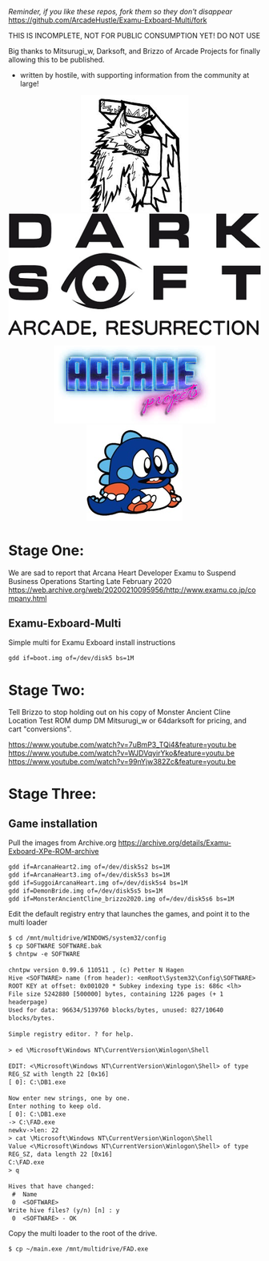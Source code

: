 *Reminder, if you like these repos, fork them so they don't disappear*<br> 
https://github.com/ArcadeHustle/Examu-Exboard-Multi/fork

THIS IS INCOMPLETE, NOT FOR PUBLIC CONSUMPTION YET! DO NOT USE

Big thanks to Mitsurugi_w, Darksoft, and Brizzo of Arcade Projects for finally allowing this to be published.
- written by hostile, with supporting information from the community at large!

<p align="center">
<img src="https://github.com/ArcadeHustle/X3_USB_softmod/blob/master/walsdawg.jpeg"><img src="https://github.com/ArcadeHustle/X3_USB_softmod/blob/master/darksoft.jpeg">
</p>

<p align="center">
  <img src="https://github.com/ArcadeHustle/X3_USB_softmod/blob/master/arcadeprojects.jpeg"><img src="https://github.com/ArcadeHustle/X3_USB_softmod/blob/master/brizzo.jpeg">
</p>

# Stage One:
We are sad to report that Arcana Heart Developer Examu to Suspend Business Operations Starting Late February 2020
https://web.archive.org/web/20200210095956/http://www.examu.co.jp/company.html


## Examu-Exboard-Multi
Simple multi for Examu Exboard install instructions

```
gdd if=boot.img of=/dev/disk5 bs=1M
```

# Stage Two:
Tell Brizzo to stop holding out on his copy of Monster Ancient Cline Location Test ROM dump
DM Mitsurugi_w or 64darksoft for pricing, and cart "conversions". 

https://www.youtube.com/watch?v=7uBmP3_TQi4&feature=youtu.be<br>
https://www.youtube.com/watch?v=WJDVqyirYko&feature=youtu.be<br>
https://www.youtube.com/watch?v=99nYjw382Zc&feature=youtu.be<br>

# Stage Three:
## Game installation

Pull the images from Archive.org
https://archive.org/details/Examu-Exboard-XPe-ROM-archive

```
gdd if=ArcanaHeart2.img of=/dev/disk5s2 bs=1M
gdd if=ArcanaHeart3.img of=/dev/disk5s3 bs=1M
gdd if=SuggoiArcanaHeart.img of=/dev/disk5s4 bs=1M
gdd if=DemonBride.img of=/dev/disk5s5 bs=1M
gdd if=MonsterAncientCline_brizzo2020.img of=/dev/disk5s6 bs=1M
```

Edit the default registry entry that launches the games, and point it to the multi loader

```
$ cd /mnt/multidrive/WINDOWS/system32/config
$ cp SOFTWARE SOFTWARE.bak
$ chntpw -e SOFTWARE

chntpw version 0.99.6 110511 , (c) Petter N Hagen
Hive <SOFTWARE> name (from header): <emRoot\System32\Config\SOFTWARE>
ROOT KEY at offset: 0x001020 * Subkey indexing type is: 686c <lh>
File size 5242880 [500000] bytes, containing 1226 pages (+ 1 headerpage)
Used for data: 96634/5139760 blocks/bytes, unused: 827/10640 blocks/bytes.

Simple registry editor. ? for help.

> ed \Microsoft\Windows NT\CurrentVersion\Winlogon\Shell

EDIT: <\Microsoft\Windows NT\CurrentVersion\Winlogon\Shell> of type REG_SZ with length 22 [0x16]
[ 0]: C:\DB1.exe

Now enter new strings, one by one.
Enter nothing to keep old.
[ 0]: C:\DB1.exe
-> C:\FAD.exe
newkv->len: 22
> cat \Microsoft\Windows NT\CurrentVersion\Winlogon\Shell
Value <\Microsoft\Windows NT\CurrentVersion\Winlogon\Shell> of type REG_SZ, data length 22 [0x16]
C:\FAD.exe
> q

Hives that have changed:
 #  Name
 0  <SOFTWARE>
Write hive files? (y/n) [n] : y
 0  <SOFTWARE> - OK
```

Copy the multi loader to the root of the drive. 
```
$ cp ~/main.exe /mnt/multidrive/FAD.exe
```
